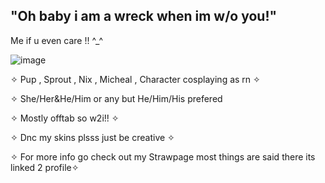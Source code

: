 ## "Oh baby i am a wreck when im w/o you!"


Me if u even care !! ^_^


![image](https://github.com/user-attachments/assets/997ac37c-bc8c-4c7b-b35f-c82c9c19e515)








✧ Pup , Sprout , Nix , Micheal , Character cosplaying as rn ✧   

✧ She/Her&He/Him or any but He/Him/His prefered

✧ Mostly offtab so w2i!! ✧

✧ Dnc my skins plsss just be creative ✧

✧ For more info go check out my Strawpage most things are said there its linked 2 profile✧









































